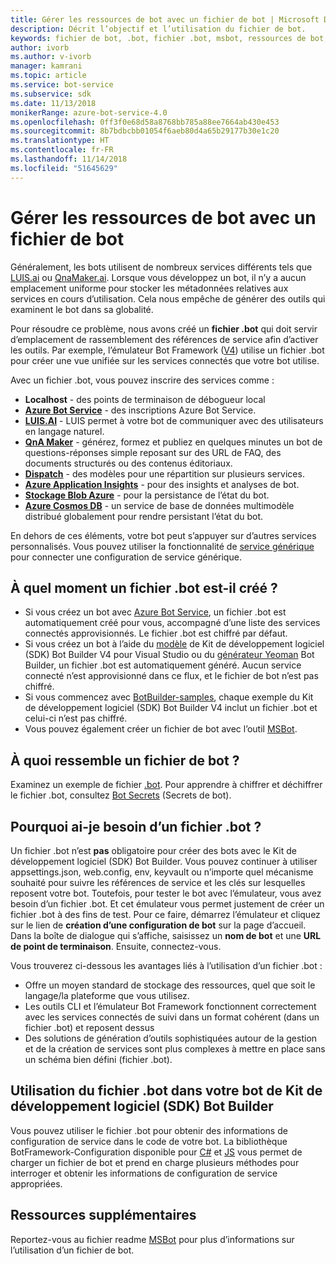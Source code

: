 ```yaml
---
title: Gérer les ressources de bot avec un fichier de bot | Microsoft Docs
description: Décrit l’objectif et l’utilisation du fichier de bot.
keywords: fichier de bot, .bot, fichier .bot, msbot, ressources de bot, gérer les ressources de bot
author: ivorb
ms.author: v-ivorb
manager: kamrani
ms.topic: article
ms.service: bot-service
ms.subservice: sdk
ms.date: 11/13/2018
monikerRange: azure-bot-service-4.0
ms.openlocfilehash: 0ff3f0e68d58a8768bb785a88ee7664ab430e453
ms.sourcegitcommit: 8b7bdbcbb01054f6aeb80d4a65b29177b30e1c20
ms.translationtype: HT
ms.contentlocale: fr-FR
ms.lasthandoff: 11/14/2018
ms.locfileid: "51645629"
---
```

# <a name="manage-bot-resources-with-a-bot-file"></a>Gérer les ressources de bot avec un fichier de bot

Généralement, les bots utilisent de nombreux services différents tels que [LUIS.ai](https://luis.ai) ou [QnaMaker.ai](https://qnamaker.ai). Lorsque vous développez un bot, il n’y a aucun emplacement uniforme pour stocker les métadonnées relatives aux services en cours d’utilisation.  Cela nous empêche de générer des outils qui examinent le bot dans sa globalité.

Pour résoudre ce problème, nous avons créé un **fichier .bot** qui doit servir d’emplacement de rassemblement des références de service afin d’activer les outils.  Par exemple, l’émulateur Bot Framework ([V4](https://aka.ms/Emulator-wiki-getting-started)) utilise un fichier .bot pour créer une vue unifiée sur les services connectés que votre bot utilise.  

Avec un fichier .bot, vous pouvez inscrire des services comme :

* **Localhost** - des points de terminaison de débogueur local
* [**Azure Bot Service**](https://azure.microsoft.com/en-us/services/bot-service/) - des inscriptions Azure Bot Service.
* [**LUIS.AI**](https://www.luis.ai/) - LUIS permet à votre bot de communiquer avec des utilisateurs en langage naturel. 
* [**QnA Maker**](https://qnamaker.ai/) - générez, formez et publiez en quelques minutes un bot de questions-réponses simple reposant sur des URL de FAQ, des documents structurés ou des contenus éditoriaux.
* [**Dispatch**](https://github.com/Microsoft/botbuilder-tools/tree/master/Dispatch) - des modèles pour une répartition sur plusieurs services.
* [**Azure Application Insights**](https://azure.microsoft.com/en-us/services/application-insights/) - pour des insights et analyses de bot.
* [**Stockage Blob Azure**](https://azure.microsoft.com/en-us/services/storage/blobs/) - pour la persistance de l’état du bot. 
* [**Azure Cosmos DB**](https://azure.microsoft.com/en-us/services/cosmos-db/) - un service de base de données multimodèle distribué globalement pour rendre persistant l’état du bot.

En dehors de ces éléments, votre bot peut s’appuyer sur d’autres services personnalisés. Vous pouvez utiliser la fonctionnalité de [service générique](https://github.com/Microsoft/botbuilder-tools/blob/master/packages/MSBot/docs/add-services.md) pour connecter une configuration de service générique.

## <a name="when-is-a-bot-file-created"></a>À quel moment un fichier .bot est-il créé ? 
- Si vous créez un bot avec [Azure Bot Service](https://ms.portal.azure.com/#blade/Microsoft_Azure_Marketplace/GalleryResultsListBlade/selectedSubMenuItemId/%7B%22menuItemId%22%3A%22gallery%2FCognitiveServices_MP%2FBotService%22%2C%22resourceGroupId%22%3A%22%22%2C%22resourceGroupLocation%22%3A%22%22%2C%22dontDiscardJourney%22%3Afalse%2C%22launchingContext%22%3A%7B%22source%22%3A%5B%22GalleryFeaturedMenuItemPart%22%5D%2C%22menuItemId%22%3A%22CognitiveServices_MP%22%2C%22subMenuItemId%22%3A%22BotService%22%7D%7D), un fichier .bot est automatiquement créé pour vous, accompagné d’une liste des services connectés approvisionnés. Le fichier .bot est chiffré par défaut.
- Si vous créez un bot à l’aide du [modèle](https://marketplace.visualstudio.com/items?itemName=BotBuilder.botbuilderv4) de Kit de développement logiciel (SDK) Bot Builder V4 pour Visual Studio ou du [générateur Yeoman](https://www.npmjs.com/package/generator-botbuilder) Bot Builder, un fichier .bot est automatiquement généré. Aucun service connecté n’est approvisionné dans ce flux, et le fichier de bot n’est pas chiffré.
- Si vous commencez avec [BotBuilder-samples](https://github.com/Microsoft/botbuilder-samples), chaque exemple du Kit de développement logiciel (SDK) Bot Builder V4 inclut un fichier .bot et celui-ci n’est pas chiffré. 
- Vous pouvez également créer un fichier de bot avec l’outil [MSBot](https://github.com/Microsoft/botbuilder-tools/blob/master/packages/MSBot/README.md).

## <a name="what-does-a-bot-file-look-like"></a>À quoi ressemble un fichier de bot ? 
Examinez un exemple de fichier [.bot](https://github.com/Microsoft/botbuilder-tools/blob/master/packages/MSBot/docs/sample-bot-file.json).
Pour apprendre à chiffrer et déchiffrer le fichier .bot, consultez [Bot Secrets](https://github.com/Microsoft/botbuilder-tools/blob/master/packages/MSBot/docs/bot-file-encryption.md) (Secrets de bot).
## <a name="why-do-i-need-a-bot-file"></a>Pourquoi ai-je besoin d’un fichier .bot ?

Un fichier .bot n’est **pas** obligatoire pour créer des bots avec le Kit de développement logiciel (SDK) Bot Builder. Vous pouvez continuer à utiliser appsettings.json, web.config, env, keyvault ou n’importe quel mécanisme souhaité pour suivre les références de service et les clés sur lesquelles reposent votre bot. Toutefois, pour tester le bot avec l’émulateur, vous avez besoin d’un fichier .bot. Et cet émulateur vous permet justement de créer un fichier .bot à des fins de test. Pour ce faire, démarrez l’émulateur et cliquez sur le lien de **création d’une configuration de bot** sur la page d’accueil. Dans la boîte de dialogue qui s’affiche, saisissez un **nom de bot** et une **URL de point de terminaison**. Ensuite, connectez-vous.

Vous trouverez ci-dessous les avantages liés à l’utilisation d’un fichier .bot :
- Offre un moyen standard de stockage des ressources, quel que soit le langage/la plateforme que vous utilisez.   
- Les outils CLI et l’émulateur Bot Framework fonctionnent correctement avec les services connectés de suivi dans un format cohérent (dans un fichier .bot) et reposent dessus 
- Des solutions de génération d’outils sophistiquées autour de la gestion et de la création de services sont plus complexes à mettre en place sans un schéma bien défini (fichier .bot).  


## <a name="using-bot-file-in-your-bot-builder-sdk-bot"></a>Utilisation du fichier .bot dans votre bot de Kit de développement logiciel (SDK) Bot Builder
Vous pouvez utiliser le fichier .bot pour obtenir des informations de configuration de service dans le code de votre bot. La bibliothèque BotFramework-Configuration disponible pour [C#](https://www.nuget.org/packages/Microsoft.Bot.Configuration) et [JS](https://www.npmjs.com/package/botframework-config) vous permet de charger un fichier de bot et prend en charge plusieurs méthodes pour interroger et obtenir les informations de configuration de service appropriées.

## <a name="additional-resources"></a>Ressources supplémentaires
Reportez-vous au fichier readme [MSBot](https://github.com/Microsoft/botbuilder-tools/blob/master/packages/MSBot/README.md) pour plus d’informations sur l’utilisation d’un fichier de bot.
